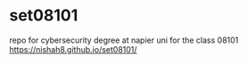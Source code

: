 # set08101
 repo for cybersecurity degree at napier uni for the class 08101
 https://nishah8.github.io/set08101/
